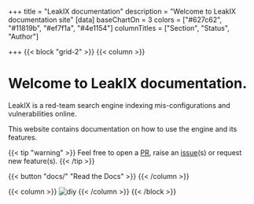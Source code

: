 +++
title = "LeakIX documentation"
description = "Welcome to LeakIX documentation site"
[data]
baseChartOn = 3
colors = ["#627c62", "#11819b", "#ef7f1a", "#4e1154"]
columnTitles = ["Section", "Status", "Author"]


+++
{{< block "grid-2" >}}
{{< column >}}

# Welcome to LeakIX documentation.

LeakIX is a red-team search engine indexing mis-configurations and vulnerabilities online. 

This website contains documentation on how to use the engine and its features.

{{< tip "warning" >}}
Feel free to open a [PR](https://github.com/LeakIX/DocSite/pulls), raise an [issue](https://github.com/LeakIX/DocSite/issues/new/choose "Open a Github Issue")(s) or request new feature(s). 
{{< /tip >}}

<!--
{{< tip >}}
You can generate diagrams, flowcharts, and piecharts from text in a similar manner as markdown using [mermaid](./docs/compose/mermaid/).

Or, [generate graphs, charts](docs/compose/graphs-charts-tables/#show-a-pie-doughnut--bar-chart-at-once) and tables from a csv, ~~or a json~~ file.
{{< /tip >}}
-->
{{< button "docs/" "Read the Docs" >}}
{{< /column >}}

{{< column >}}
![diy](/images/leakix-welcome.png)
{{< /column >}}
{{< /block >}}

